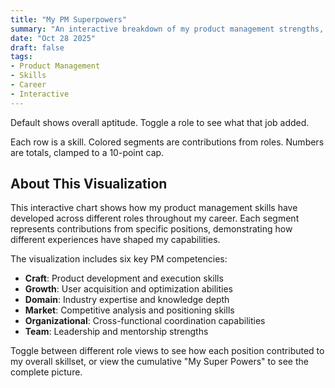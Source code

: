 ```yaml
---
title: "My PM Superpowers"
summary: "An interactive breakdown of my product management strengths, with contributions from each role."
date: "Oct 28 2025"
draft: false
tags:
- Product Management
- Skills
- Career
- Interactive
---
```


<link rel="stylesheet" href="/css/pm-superpowers.css">

<div class="wrap">
  <p class="hint">
    Default shows overall aptitude. Toggle a role to see what that job added.
  </p>

  <div class="controls" role="radiogroup" aria-label="Select view">
    <!-- radios injected by script.js -->
  </div>

  <div class="legend" aria-hidden="true">
    <!-- legend injected by script.js -->
  </div>

  <div class="pm-grid" id="chart" aria-describedby="desc">
    <!-- chart rows injected by script.js -->
  </div>
  
  <p id="desc" class="hint">
    Each row is a skill. Colored segments are contributions from roles. Numbers are totals, clamped to a 10-point cap.
  </p>
</div>

<div class="tip" id="tip" role="tooltip" aria-hidden="true"></div>

<script src="/js/pm-superpowers.js" defer></script>

## About This Visualization

This interactive chart shows how my product management skills have developed across different roles throughout my career. Each segment represents contributions from specific positions, demonstrating how different experiences have shaped my capabilities.

The visualization includes six key PM competencies:
- **Craft**: Product development and execution skills
- **Growth**: User acquisition and optimization abilities  
- **Domain**: Industry expertise and knowledge depth
- **Market**: Competitive analysis and positioning skills
- **Organizational**: Cross-functional coordination capabilities
- **Team**: Leadership and mentorship strengths

Toggle between different role views to see how each position contributed to my overall skillset, or view the cumulative "My Super Powers" to see the complete picture.
